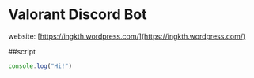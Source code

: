 # Valorant Discord Bot
website: [https://ingkth.wordpress.com/](https://ingkth.wordpress.com/)

##script
```javascript
console.log("Hi!")
```
